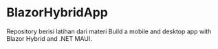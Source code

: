 # BlazorHybridApp
Repository berisi latihan dari materi Build a mobile and desktop app with Blazor Hybrid and .NET MAUI.
